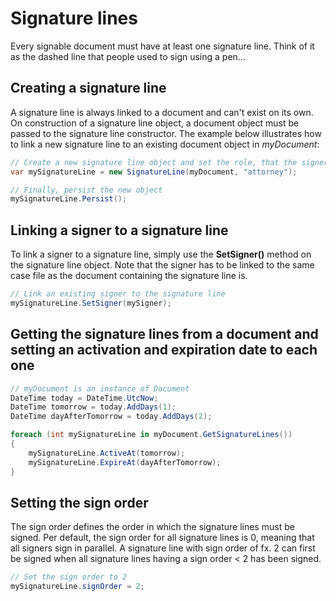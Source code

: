 # Signature lines
Every signable document must have at least one signature line. Think of it as the dashed line that people used to sign using a pen...

## Creating a signature line
A signature line is always linked to a document and can't exist on its own. On construction of a signature line object, a document object must be passed to the signature line constructor.
The example below illustrates how to link a new signature line to an existing document object in _myDocument_:

```csharp
// Create a new signature line object and set the role, that the signer will sign as
var mySignatureLine = new SignatureLine(myDocument, "attorney");

// Finally, persist the new object
mySignatureLine.Persist();
```

## Linking a signer to a signature line
To link a signer to a signature line, simply use the __SetSigner()__ method on the signature line object. Note that the signer has to be linked to the same case file as the document containing the signature line is.

```csharp
// Link an existing signer to the signature line
mySignatureLine.SetSigner(mySigner);
```

## Getting the signature lines from a document and setting an activation and expiration date to each one
```csharp
// myDocument is an instance of Document
DateTime today = DateTime.UtcNow;
DateTime tomorrow = today.AddDays(1);
DateTime dayAfterTomorrow = today.AddDays(2);

foreach (int mySignatureLine in myDocument.GetSignatureLines())
{
    mySignatureLine.ActiveAt(tomorrow);
    mySignatureLine.ExpireAt(dayAfterTomorrow);
}
```

## Setting the sign order
The sign order defines the order in which the signature lines must be signed.
Per default, the sign order for all signature lines is 0, meaning that all signers sign in parallel.
A signature line with sign order of fx. 2 can first be signed when all signature lines having a sign order < 2 has been signed.

```csharp
// Set the sign order to 2
mySignatureLine.signOrder = 2;
```